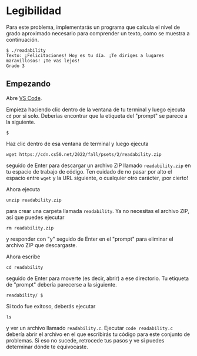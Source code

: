 # Legibilidad

Para este problema, implementarás un programa que calcula el nivel de grado aproximado necesario para comprender un texto, como se muestra a continuación.

    $ ./readability
    Texto: ¡Felicitaciones! Hoy es tu día. ¡Te diriges a lugares maravillosos! ¡Te vas lejos!
    Grado 3

## Empezando

Abre [VS Code](https://code.cs50.io/).

Empieza haciendo clic dentro de la ventana de tu terminal y luego ejecuta `cd` por si solo. Deberías encontrar que la etiqueta del "prompt" se parece a la siguiente.

    $

Haz clic dentro de esa ventana de terminal y luego ejecuta

    wget https://cdn.cs50.net/2022/fall/psets/2/readability.zip

seguido de Enter para descargar un archivo ZIP llamado `readability.zip` en tu espacio de trabajo de código. Ten cuidado de no pasar por alto el espacio entre `wget` y la URL siguiente, o cualquier otro carácter, ¡por cierto!

Ahora ejecuta

    unzip readability.zip

para crear una carpeta llamada `readability`. Ya no necesitas el archivo ZIP, así que puedes ejecutar 

    rm readability.zip

y responder con "y" seguido de Enter en el "prompt" para eliminar el archivo ZIP que descargaste.

Ahora escribe 

    cd readability

seguido de Enter para moverte (es decir, abrir) a ese directorio. Tu etiqueta de "prompt" debería parecerse a la siguiente.

    readability/ $

Si todo fue exitoso, deberás ejecutar

    ls

y ver un archivo llamado `readability.c`. Ejecutar `code readability.c` debería abrir el archivo en el que escribirás tu código para este conjunto de problemas. Si eso no sucede, retrocede tus pasos y ve si puedes determinar dónde te equivocaste.